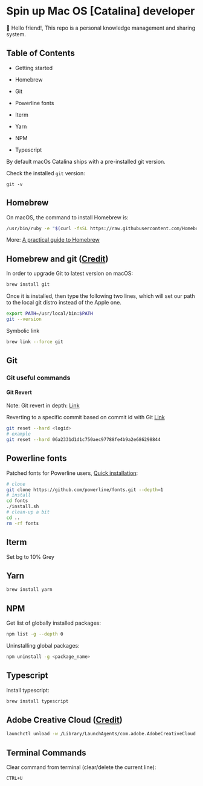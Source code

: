 # Spin up Mac OS [Catalina] developer

👋 Hello friend!, This repo is a personal knowledge management and sharing system.

## Table of Contents

- Getting started
- Homebrew
- Git

- Powerline fonts
- Iterm
- Yarn
- NPM
- Typescript

By default macOs Catalina ships with a pre-installed git version.

Check the installed `git` version:

```git
git -v
```

## Homebrew

On macOS, the command to install Homebrew is:

```bash
/usr/bin/ruby -e "$(curl -fsSL https://raw.githubusercontent.com/Homebrew/install/master/install)"
```

More: [A practical guide to Homebrew](https://flaviocopes.com/homebrew/)

## Homebrew and git ([Credit](https://stackoverflow.com/questions/8957862/how-to-upgrade-git-to-latest-version-on-macos/48953680#48953680))

In order to upgrade Git to latest version on macOS:

```bash
brew install git
```

Once it is installed, then type the following two lines, which will set our path to the local git distro instead of the Apple one.

```bash
export PATH=/usr/local/bin:$PATH
git --version
```

Symbolic link

```bash
brew link --force git
```

## Git

### Git useful commands

#### Git Revert

Note: Git revert in depth: [Link](https://stackoverflow.com/questions/4114095/how-do-i-revert-a-git-repository-to-a-previous-commit)

Reverting to a specific commit based on commit id with Git [Link](https://stackoverflow.com/questions/3639115/reverting-to-a-specific-commit-based-on-commit-id-with-git?lq=1)

```bash
git reset --hard <logid>
# example
git reset --hard 06a2331d1d1c750aec97788fe4b9a2e686298844
```

## Powerline fonts

Patched fonts for Powerline users, [Quick installation](https://github.com/powerline/fonts#quick-installation):

```bash
# clone
git clone https://github.com/powerline/fonts.git --depth=1
# install
cd fonts
./install.sh
# clean-up a bit
cd ..
rm -rf fonts
```

## Iterm

Set bg to 10% Grey

## Yarn

```bash
brew install yarn
```

## NPM

Get list of globally installed packages:

```bash
npm list -g --depth 0
```

Uninstalling global packages:

```bash
npm uninstall -g <package_name>
```

## Typescript

Install typescript:

```bash
brew install typescript
```

## Adobe Creative Cloud ([Credit](https://apple.stackexchange.com/a/138945/331053))

```bash
launchctl unload -w /Library/LaunchAgents/com.adobe.AdobeCreativeCloud.plist
```

## Terminal Commands

Clear command from terminal (clear/delete the current line):

```bash
CTRL+U
```
